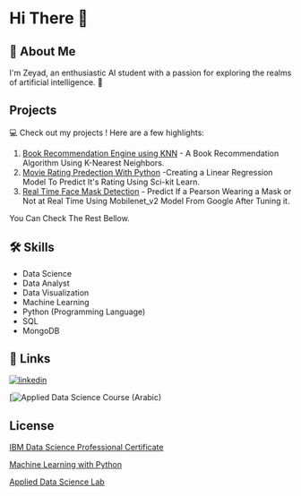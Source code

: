 
# Hi There 👋




## 🚀 About Me
I'm Zeyad, an enthusiastic AI student with a passion for exploring the realms of artificial intelligence. 🤖

## Projects

💻 Check out my projects ! Here are a few highlights:

1. [Book Recommendation Engine using KNN](https://github.com/zeyadsayedabdullah/FCC_Machine_Learning_with_Python/blob/main/fcc_book_recommendation_knn.ipynb) -  A Book Recommendation Algorithm Using K-Nearest Neighbors. 
2. [Movie Rating Predection With Python](https://github.com/zeyadsayedabdullah/codsoft/blob/main/MOVIE_RATING_PREDICTION_WITH_PYTHON.ipynb) -Creating a Linear Regression Model To Predict It's Rating Using Sci-kit Learn.
3. [Real Time Face Mask Detection](https://github.com/zeyadsayedabdullah/Real-Time-Face-Mask-Detection) - Predict If a Pearson Wearing a Mask or Not at Real Time Using Mobilenet_v2 Model From Google After Tuning it.


You Can Check The Rest Bellow.
## 🛠 Skills

* Data Science
* Data Analyst
* Data Visualization
* Machine Learning
* Python (Programming Language)
* SQL
* MongoDB


## 🔗 Links

[![linkedin](https://img.shields.io/badge/linkedin-0A66C2?style=for-the-badge&logo=linkedin&logoColor=white)](https://www.linkedin.com/in/zeyadsayed/)

[![Applied Data Science Course (Arabic)]([https://www.linkedin.com/in/zeyadsayed/](https://www.udemy.com/course/applied-data-science-course-arabic/))





## License

[IBM Data Science Professional Certificate](https://www.credly.com/badges/18d85a70-d34d-44d6-a55e-afcab367cdbd/linked_in?t=s5xk4r)

[Machine Learning with Python](https://www.freecodecamp.org/certification/fccf4a112df-6b3a-4c1a-9150-a386a9f1c467/machine-learning-with-python-v7)

[Applied Data Science Lab](https://www.credly.com/badges/21f14496-fbaf-489e-bb36-ccc801f63f46/linked_in_profile)

